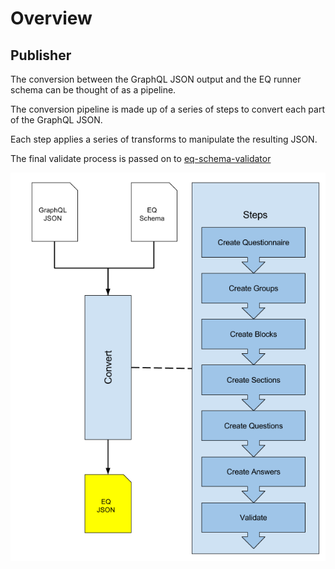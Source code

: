 # Overview

## Publisher

The conversion between the GraphQL JSON output and the EQ runner schema can be thought of as a pipeline.

The conversion pipeline is made up of a series of steps to convert each part of the GraphQL JSON.

Each step applies a series of transforms to manipulate the resulting JSON.  

The final validate process is passed on to [eq-schema-validator](https://github.com/ONSdigital/eq-schema-validator)

![process.jpg](/eq-publisher/docs/images/process.png)
